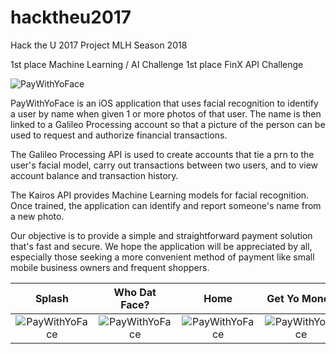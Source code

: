 # hacktheu2017
Hack the U 2017 Project
MLH Season 2018

1st place Machine Learning / AI Challenge
1st place FinX API Challenge


![PayWithYoFace](https://raw.githubusercontent.com/kkossin/hacktheu2017/master/Images/teamLogo.png)

PayWithYoFace is an iOS application that uses facial recognition to identify a user by name when given 1 or more photos of that user. The name is then linked to a Galileo Processing account so that a picture of the person can be used to request and authorize financial transactions.

The Galileo Processing API is used to create accounts that tie a prn to the user's facial model, carry out transactions between two users, and to view account balance and transaction history.

The Kairos API provides Machine Learning models for facial recognition. Once trained, the application can identify and report someone's name from a new photo.

Our objective is to provide a simple and straightforward payment solution that's fast and secure. We hope the application will be appreciated by all, especially those seeking a more convenient method of payment like small mobile business owners and frequent shoppers.


Splash             |  Who Dat Face?        |    Home             |  Get Yo Money
:-------------------------:|:-------------------------:|:-------------------------:|:-------------------------:
![PayWithYoFace](https://raw.githubusercontent.com/kkossin/hacktheu2017/master/Images/splashScreen.jpg)  |  ![PayWithYoFace](https://raw.githubusercontent.com/kkossin/hacktheu2017/master/Images/trainFaceScreen.jpg) | ![PayWithYoFace](https://raw.githubusercontent.com/kkossin/hacktheu2017/master/Images/homeScreen.jpg)  |  ![PayWithYoFace](https://raw.githubusercontent.com/kkossin/hacktheu2017/master/Images/sendMoneyScreen.jpg)


